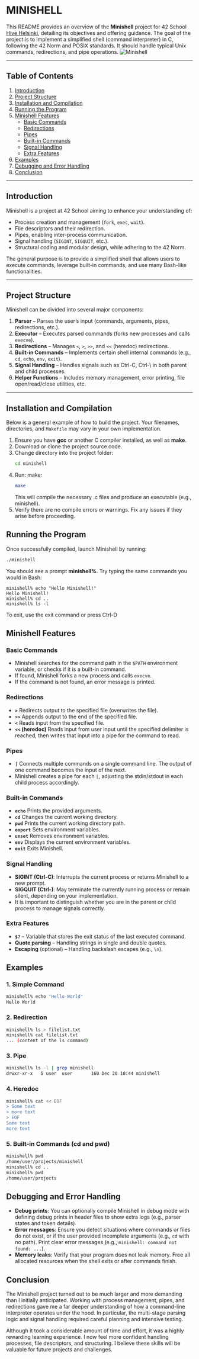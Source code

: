 # **MINISHELL**

This README provides an overview of the **Minishell** project for 42 School [Hive Helsinki](https://www.hive.fi/en/), detailing its objectives and offering guidance. The goal of the project is to implement a simplified shell (command interpreter) in C, following the 42 Norm and POSIX standards. It should handle typical Unix commands, redirections, and pipe operations.
![Minishell](imgs/minishell.gif)

---

## **Table of Contents**
1. [Introduction](#introduction)  
2. [Project Structure](#project-structure)  
3. [Installation and Compilation](#installation-and-compilation)  
4. [Running the Program](#running-the-program)  
5. [Minishell Features](#minishell-features)  
   - [Basic Commands](#basic-commands)  
   - [Redirections](#redirections)  
   - [Pipes](#pipes)  
   - [Built-in Commands](#built-in-commands)  
   - [Signal Handling](#signal-handling)  
   - [Extra Features](#extra-features)   
6. [Examples](#examples)  
7. [Debugging and Error Handling](#debugging-and-error-handling)   
10. [Conclusion](#conclusion)

---

## **Introduction**
Minishell is a project at 42 School aiming to enhance your understanding of:
- Process creation and management (`fork`, `exec`, `wait`).
- File descriptors and their redirection.
- Pipes, enabling inter-process communication.
- Signal handling (`SIGINT`, `SIGQUIT`, etc.).
- Structural coding and modular design, while adhering to the 42 Norm.

The general purpose is to provide a simplified shell that allows users to execute commands, leverage built-in commands, and use many Bash-like functionalities.

---

## **Project Structure**
Minishell can be divided into several major components:

1. **Parser** – Parses the user’s input (commands, arguments, pipes, redirections, etc.).  
2. **Executor** – Executes parsed commands (forks new processes and calls `execve`).  
3. **Redirections** – Manages `<`, `>`, `>>`, and `<<` (heredoc) redirections.  
4. **Built-in Commands** – Implements certain shell internal commands (e.g., `cd`, `echo`, `env`, `exit`).  
5. **Signal Handling** – Handles signals such as Ctrl-C, Ctrl-\ in both parent and child processes.  
6. **Helper Functions** – Includes memory management, error printing, file open/read/close utilities, etc.

---

## **Installation and Compilation**
Below is a general example of how to build the project. Your filenames, directories, and `Makefile` may vary in your own implementation.

1. Ensure you have **gcc** or another C compiler installed, as well as **make**.  
2. Download or clone the project source code.  
3. Change directory into the project folder:
   ```bash
   cd minishell
4. Run:
make:
   ```bash
   make
   ```
   This will compile the necessary .c files and produce an executable (e.g., minishell).
5. Verify there are no compile errors or warnings. Fix any issues if they arise before proceeding.

## **Running the Program**
Once successfully compiled, launch Minishell by running:

```bash
./minishell
```
You should see a prompt **minishell%**. Try typing the same commands you would in Bash:
```
minishell% echo "Hello Minishell!"
Hello Minishell!
minishell% cd ..
minishell% ls -l
```
To exit, use the exit command or press Ctrl-D
## **Minishell Features**

### **Basic Commands**
- Minishell searches for the command path in the `$PATH` environment variable, or checks if it is a built-in command.
- If found, Minishell forks a new process and calls `execve`.
- If the command is not found, an error message is printed.

### **Redirections**
- **`>`** Redirects output to the specified file (overwrites the file).
- **`>>`** Appends output to the end of the specified file.
- **`<`** Reads input from the specified file.
- **`<<` (heredoc)** Reads input from user input until the specified delimiter is reached, then writes that input into a pipe for the command to read.

### **Pipes**
- **`|`** Connects multiple commands on a single command line. The output of one command becomes the input of the next.
- Minishell creates a pipe for each `|`, adjusting the stdin/stdout in each child process accordingly.

### **Built-in Commands**
- **`echo`** Prints the provided arguments.
- **`cd`** Changes the current working directory.
- **`pwd`** Prints the current working directory path.
- **`export`** Sets environment variables.
- **`unset`** Removes environment variables.
- **`env`** Displays the current environment variables.
- **`exit`** Exits Minishell.

### **Signal Handling**
- **SIGINT (Ctrl-C)**: Interrupts the current process or returns Minishell to a new prompt.
- **SIGQUIT (Ctrl-\)**: May terminate the currently running process or remain silent, depending on your implementation.
- It is important to distinguish whether you are in the parent or child process to manage signals correctly.

### **Extra Features**
- **`$?`** – Variable that stores the exit status of the last executed command.
- **Quote parsing** – Handling strings in single and double quotes.
- **Escaping** (optional) – Handling backslash escapes (e.g., `\n`).

## **Examples**

### 1. Simple Command
```bash
minishell% echo "Hello World"
Hello World
```
### 2. Redirection
```bash
minishell% ls > filelist.txt
minishell% cat filelist.txt
... (content of the ls command)
```
### 3. Pipe
```bash
minishell% ls -l | grep minishell
drwxr-xr-x   5 user  user       160 Dec 20 10:44 minishell
```
### 4. Heredoc
```bash
minishell% cat << EOF
> Some text
> more text
> EOF
Some text
more text
```
### 5. Built-in Commands (cd and pwd)
```bash
minishell% pwd
/home/user/projects/minishell
minishell% cd ..
minishell% pwd
/home/user/projects
```
## **Debugging and Error Handling**
- **Debug prints**: You can optionally compile Minishell in debug mode with defining debug prints in header files to show extra logs (e.g., parser states and token details).
- **Error messages**: Ensure you detect situations where commands or files do not exist, or if the user provided incomplete arguments (e.g., `cd` with no path). Print clear error messages (e.g., `minishell: command not found: ...`).
- **Memory leaks**: Verify that your program does not leak memory. Free all allocated resources when the shell exits or after commands finish.
## **Conclusion**

The Minishell project turned out to be much larger and more demanding than I initially anticipated. Working with process management, pipes, and redirections gave me a far deeper understanding of how a command-line interpreter operates under the hood. In particular, the multi-stage parsing logic and signal handling required careful planning and intensive testing.

Although it took a considerable amount of time and effort, it was a highly rewarding learning experience. I now feel more confident handling processes, file descriptors, and structuring. I believe these skills will be valuable for future projects and challenges.
